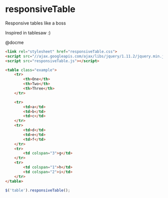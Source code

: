 # responsiveTable
Responsive tables like a boss

Inspired in tablesaw :)

@docme
```html
<link rel="stylesheet" href="responsiveTable.css">
<script src="//ajax.googleapis.com/ajax/libs/jquery/1.11.2/jquery.min.js"></script>
<script src="responsiveTable.js"></script>

<table class="example">
    <tr>
        <th>One</th>
        <th>Two</th>
        <th>Three</th>
    </tr>

    <tr>
        <td>a</td>
        <td>b</td>
        <td>c</td>
    </tr>
    <tr>
        <td>d</td>
        <td>e</td>
        <td>f</td>
    </tr>
    <tr>
        <td colspan="3">g</td>
    </tr>
    <tr>
        <td colspan="1">h</td>
        <td colspan="2">i</td>
    </tr>
</table>
```

```javascript
$('table').responsiveTable();
```